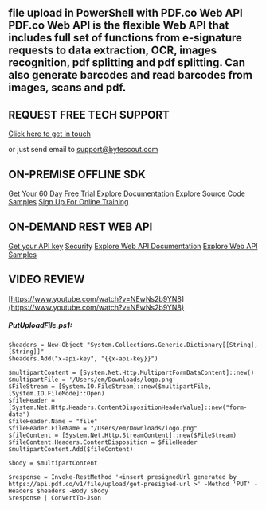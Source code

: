 ## file upload in PowerShell with PDF.co Web API PDF.co Web API is the flexible Web API that includes full set of functions from e-signature requests to data extraction, OCR, images recognition, pdf splitting and pdf splitting. Can also generate barcodes and read barcodes from images, scans and pdf.

## REQUEST FREE TECH SUPPORT

[Click here to get in touch](https://bytescout.zendesk.com/hc/en-us/requests/new?subject=PDF.co%20Web%20API%20Question)

or just send email to [support@bytescout.com](mailto:support@bytescout.com?subject=PDF.co%20Web%20API%20Question) 

## ON-PREMISE OFFLINE SDK 

[Get Your 60 Day Free Trial](https://bytescout.com/download/web-installer?utm_source=github-readme)
[Explore Documentation](https://bytescout.com/documentation/index.html?utm_source=github-readme)
[Explore Source Code Samples](https://github.com/bytescout/ByteScout-SDK-SourceCode/)
[Sign Up For Online Training](https://academy.bytescout.com/)


## ON-DEMAND REST WEB API

[Get your API key](https://app.pdf.co/signup?utm_source=github-readme)
[Security](https://pdf.co/security)
[Explore Web API Documentation](https://apidocs.pdf.co?utm_source=github-readme)
[Explore Web API Samples](https://github.com/bytescout/ByteScout-SDK-SourceCode/tree/master/PDF.co%20Web%20API)

## VIDEO REVIEW

[https://www.youtube.com/watch?v=NEwNs2b9YN8](https://www.youtube.com/watch?v=NEwNs2b9YN8)




<!-- code block begin -->

##### **PutUploadFile.ps1:**
    
```
$headers = New-Object "System.Collections.Generic.Dictionary[[String],[String]]"
$headers.Add("x-api-key", "{{x-api-key}}")

$multipartContent = [System.Net.Http.MultipartFormDataContent]::new()
$multipartFile = '/Users/em/Downloads/logo.png'
$FileStream = [System.IO.FileStream]::new($multipartFile, [System.IO.FileMode]::Open)
$fileHeader = [System.Net.Http.Headers.ContentDispositionHeaderValue]::new("form-data")
$fileHeader.Name = "file"
$fileHeader.FileName = "/Users/em/Downloads/logo.png"
$fileContent = [System.Net.Http.StreamContent]::new($FileStream)
$fileContent.Headers.ContentDisposition = $fileHeader
$multipartContent.Add($fileContent)

$body = $multipartContent

$response = Invoke-RestMethod '<insert presignedUrl generated by https://api.pdf.co/v1/file/upload/get-presigned-url >' -Method 'PUT' -Headers $headers -Body $body
$response | ConvertTo-Json
```

<!-- code block end -->